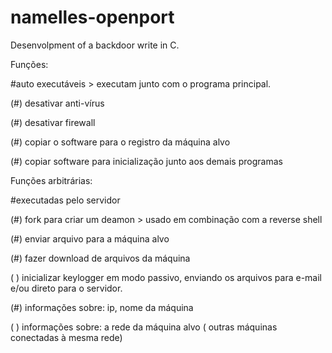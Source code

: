 # namelles-openport
Desenvolpment of a backdoor write in C. 

Funções: 

#auto executáveis > executam junto com o programa principal.

(#) desativar anti-vírus 

(#) desativar firewall 

(#) copiar o software para o registro da máquina alvo 

(#) copiar software para inicialização junto aos demais programas 


Funções arbitrárias:

#executadas pelo servidor 

(#) fork para criar um deamon > usado em combinação com a reverse shell 

(#) enviar arquivo para a máquina alvo

(#) fazer download de arquivos da máquina

( ) inicializar keylogger em modo passivo, enviando os arquivos para e-mail e/ou direto para o servidor. 

(#) informações sobre: ip, nome da máquina

( ) informações sobre: a rede da máquina alvo ( outras máquinas conectadas à mesma rede)
 
